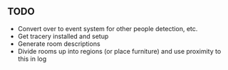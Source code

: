 ## TODO

* Convert over to event system for other people detection, etc.
* Get tracery installed and setup
* Generate room descriptions
* Divide rooms up into regions (or place furniture) and use proximity to this in log